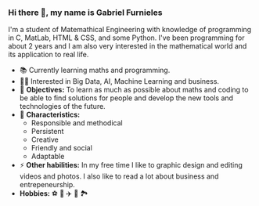 ### Hi there 👋, my name is Gabriel Furnieles

<!--
**GabrielFurnieles/GabrielFurnieles** is a ✨ _special_ ✨ repository because its `README.md` (this file) appears on your GitHub profile.

Here are some ideas to get you started:

- 🔭 I’m currently working on ...
- 🌱 I’m currently learning ...
- 👯 I’m looking to collaborate on ...
- 🤔 I’m looking for help with ...
- 💬 Ask me about ...
- 📫 How to reach me: ...
- 😄 Pronouns: ...
- ⚡ Fun fact: ...
-->
I'm a student of Matemathical Engineering with knowledge of programming in C, MatLab, HTML & CSS, and some Python. I've been programming for about 2 years and I am also very interested in the mathematical world and its application to real life.

- 📚 Currently learning maths and programming.
- 🙋‍♂️ Interested in Big Data, AI, Machine Learning and business.
- 🎯 **Objectives:** To learn as much as possible about maths and coding to be able to find solutions for people and develop the new tools and technologies of the future. 
- 🌱 **Characteristics:** 
    - Responsible and methodical 
    - Persistent
    - Creative
    - Friendly and social
    - Adaptable
- ⚡ **Other habilities:** In my free time I like to graphic design and editing videos and photos. I also like to read a lot about business and entrepeneurship.
- **Hobbies:** ⚽ 🎨 ✈️ 📖 🏞️
 
